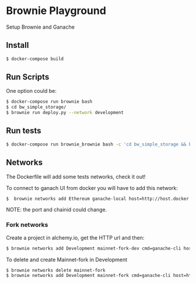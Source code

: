 # Brownie Playground
Setup Brownie and Ganache

## Install
```bash
$ docker-compose build
```

## Run Scripts
One option could be:

```bash
$ docker-compose run brownie bash
$ cd bw_simple_storage/
$ brownie run deploy.py --network development
```

## Run tests

```bash
$ docker-compose run brownie_brownie bash -c 'cd bw_simple_storage && brownie test --network test'
```

## Networks

The Dockerfile will add some tests networks, check it out!

To connect to ganach UI from docker you will have to add this network:

```bash
$  brownie networks add Ethereum ganache-local host=http://host.docker.internal:7545 chainid=5777
```
NOTE: the port and chainid could change.

### Fork networks

Create a project in alchemy.io, get the HTTP url and then:

``` bash
$ brownie networks add Development mainnet-fork-dev cmd=ganache-cli host=http://ganache fork=https://eth-mainnet.alchemyapi.io/v2/<api-key-here> accounts=10 mnemonic=brownie port=8545
```

To delete and create Mainnet-fork in Development

```bash
$ brownie networks delete mainnet-fork
$ brownie networks add Development mainnet-fork cmd=ganache-cli host=http://ganache fork=https://eth-mainnet.alchemyapi.io/v2/<api-key-here> accounts=10 mnemonic=brownie port=8545
```
